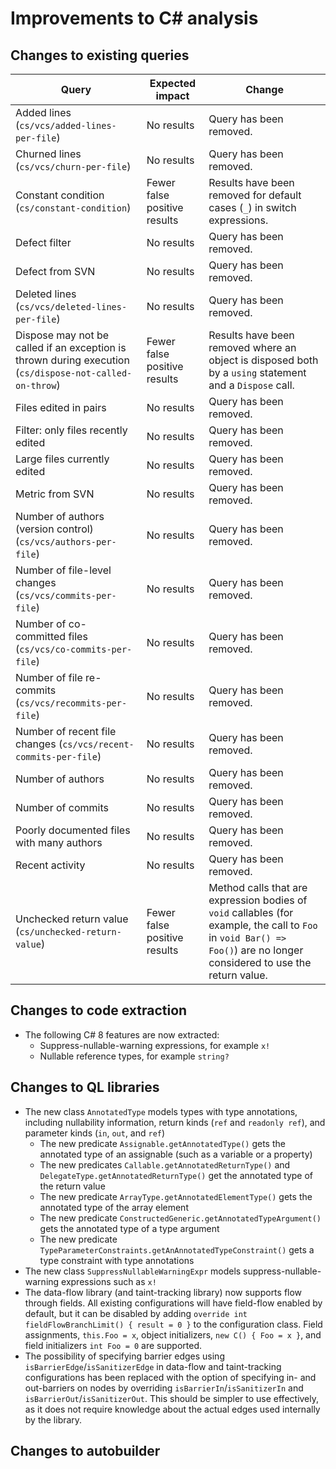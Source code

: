 # Improvements to C# analysis

## Changes to existing queries

| **Query**                    | **Expected impact**    | **Change**                        |
|------------------------------|------------------------|-----------------------------------|
| Added lines (`cs/vcs/added-lines-per-file`) | No results | Query has been removed. |
| Churned lines (`cs/vcs/churn-per-file`) | No results | Query has been removed. |
| Constant condition (`cs/constant-condition`) | Fewer false positive results | Results have been removed for default cases (`_`) in switch expressions. |
| Defect filter | No results | Query has been removed. |
| Defect from SVN | No results | Query has been removed. |
| Deleted lines (`cs/vcs/deleted-lines-per-file`) | No results | Query has been removed. |
| Dispose may not be called if an exception is thrown during execution (`cs/dispose-not-called-on-throw`) | Fewer false positive results | Results have been removed where an object is disposed both by a `using` statement and a `Dispose` call. |
| Files edited in pairs | No results | Query has been removed. |
| Filter: only files recently edited | No results | Query has been removed. |
| Large files currently edited | No results | Query has been removed. |
| Metric from SVN | No results | Query has been removed. |
| Number of authors (version control) (`cs/vcs/authors-per-file`) | No results | Query has been removed. |
| Number of file-level changes (`cs/vcs/commits-per-file`) | No results | Query has been removed. |
| Number of co-committed files (`cs/vcs/co-commits-per-file`) | No results | Query has been removed. |
| Number of file re-commits (`cs/vcs/recommits-per-file`) | No results | Query has been removed. |
| Number of recent file changes (`cs/vcs/recent-commits-per-file`) | No results | Query has been removed. |
| Number of authors | No results | Query has been removed. |
| Number of commits | No results | Query has been removed. |
| Poorly documented files with many authors | No results | Query has been removed. |
| Recent activity | No results | Query has been removed. |
| Unchecked return value (`cs/unchecked-return-value`) | Fewer false positive results | Method calls that are expression bodies of `void` callables (for example, the call to `Foo` in `void Bar() => Foo()`) are no longer considered to use the return value. |

## Changes to code extraction

* The following C# 8 features are now extracted:
  - Suppress-nullable-warning expressions, for example `x!`
  - Nullable reference types, for example `string?`

## Changes to QL libraries

* The new class `AnnotatedType` models types with type annotations, including nullability information, return kinds (`ref` and `readonly ref`), and parameter kinds (`in`, `out`, and `ref`)
  - The new predicate `Assignable.getAnnotatedType()` gets the annotated type of an assignable (such as a variable or a property)
  - The new predicates `Callable.getAnnotatedReturnType()` and `DelegateType.getAnnotatedReturnType()` get the annotated type of the return value
  - The new predicate `ArrayType.getAnnotatedElementType()` gets the annotated type of the array element
  - The new predicate `ConstructedGeneric.getAnnotatedTypeArgument()` gets the annotated type of a type argument
  - The new predicate `TypeParameterConstraints.getAnAnnotatedTypeConstraint()` gets a type constraint with type annotations
* The new class `SuppressNullableWarningExpr` models suppress-nullable-warning expressions such as `x!`
* The data-flow library (and taint-tracking library) now supports flow through fields. All existing configurations will have field-flow enabled by default, but it can be disabled by adding `override int fieldFlowBranchLimit() { result = 0 }` to the configuration class. Field assignments, `this.Foo = x`, object initializers, `new C() { Foo = x }`, and field initializers `int Foo = 0` are supported.
* The possibility of specifying barrier edges using
  `isBarrierEdge`/`isSanitizerEdge` in data-flow and taint-tracking
  configurations has been replaced with the option of specifying in- and
  out-barriers on nodes by overriding `isBarrierIn`/`isSanitizerIn` and
  `isBarrierOut`/`isSanitizerOut`. This should be simpler to use effectively,
  as it does not require knowledge about the actual edges used internally by
  the library.

## Changes to autobuilder
